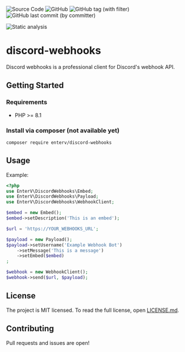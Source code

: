 ![Source Code](https://img.shields.io/badge/enterv%2Fdiscord-webhooks?label=source&link=https%3A%2F%2Fgithub.com%2FEnterVPL%2Fdiscord-webhooks%2Fblob%2Fmaster%2Fcomposer.json) ![GitHub](https://img.shields.io/github/license/EnterVPL/discord-webhooks) ![GitHub tag (with filter)](https://img.shields.io/github/v/tag/entervpl/discord-webhooks) ![GitHub last commit (by committer)](https://img.shields.io/github/last-commit/EnterVPL/discord-webhooks)

![Static analysis](https://github.com/EnterVPL/discord-webhooks/workflows/Static%20analysis/badge.svg)

# discord-webhooks

Discord webhooks is a professional client for Discord's webhook API.

## Getting Started

### Requirements

- PHP >= 8.1

### Install via composer (not available yet)

`composer require enterv/discord-webhooks`

## Usage

Example:

```php
<?php
use EnterV\DiscordWebhooks\Embed;
use EnterV\DiscordWebhooks\Payload;
use EnterV\DiscordWebhooks\WebhookClient;

$embed = new Embed();
$embed->setDescription('This is an embed');

$url = 'https://YOUR_WEBHOOKS_URL';

$payload = new Payload();
$payload->setUsername('Example Webhook Bot')
    ->setMessage('This is a message')
    ->setEmbed($embed)
;

$webhook = new WebhookClient();
$webhook->send($url, $payload);


```

## License

The project is MIT licensed. To read the full license, open [LICENSE.md](LICENSE.md).

## Contributing

Pull requests and issues are open!
